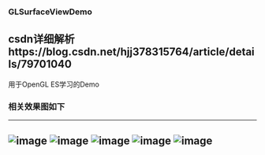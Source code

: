 ### GLSurfaceViewDemo
csdn详细解析https://blog.csdn.net/hjj378315764/article/details/79701040
---
用于OpenGL ES学习的Demo
### 相关效果图如下
---
![image](https://github.com/lipeng759581712/OpenGLDemo/blob/master/ScreenShotImage/imageone.png) 
![image](https://github.com/lipeng759581712/OpenGLDemo/blob/master/ScreenShotImage/imagetwo.png) 
![image](https://github.com/lipeng759581712/OpenGLDemo/blob/master/ScreenShotImage/imagethree.png)
![image](https://github.com/lipeng759581712/OpenGLDemo/blob/master/ScreenShotImage/imagefour.png) 
![image](https://github.com/lipeng759581712/OpenGLDemo/blob/master/ScreenShotImage/imagefive.png)
---
